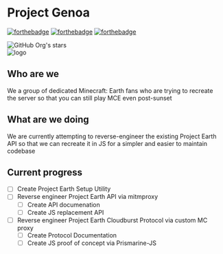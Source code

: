 # Project Genoa
[![forthebadge](https://forthebadge.com/images/badges/built-for-android.svg)](https://forthebadge.com)
[![forthebadge](https://forthebadge.com/images/badges/made-with-javascript.svg)](https://forthebadge.com)
[![forthebadge](https://forthebadge.com/images/badges/made-with-python.svg)](https://forthebadge.com)

![GitHub Org's stars](https://img.shields.io/github/stars/Project-Genoa?style=for-the-badge)
<br/>
![logo](https://avatars.githubusercontent.com/u/120286029)

## Who are we
We a group of dedicated Minecraft: Earth fans who are trying to recreate the server so that you can still play MCE even post-sunset

## What are we doing
We are currently attempting to reverse-engineer the existing Project Earth API so that we can recreate it in JS for a simpler and easier to maintain codebase

## Current progress
- [ ] Create Project Earth Setup Utility
- [ ] Reverse engineer Project Earth API via mitmproxy
  - [ ] Create API documenation
  - [ ] Create JS replacement API
- [ ] Reverse engineer Project Earth Cloudburst Protocol via custom MC proxy
  - [ ] Create Protocol Documentation
  - [ ] Create JS proof of concept via Prismarine-JS
